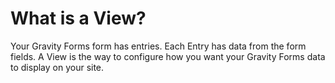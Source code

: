 # What is a View?

Your Gravity Forms form has entries. Each Entry has data from the form fields. A View is the way to configure how you want your Gravity Forms data to display on your site.

